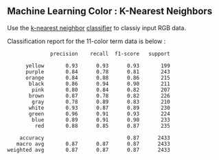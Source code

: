 
## Machine Learning Color : K-Nearest Neighbors

Use the [k-nearest neighbor](https://scikit-learn.org/stable/modules/neighbors.html) [classifier](https://scikit-learn.org/dev/modules/generated/sklearn.neighbors.KNeighborsClassifier.html) to classiy input RGB data.

Classification report for the 11-color term data is below :

```
              precision    recall  f1-score   support

      yellow       0.93      0.93      0.93       199
      purple       0.84      0.78      0.81       243
      orange       0.84      0.88      0.86       215
       black       0.86      0.94      0.90       211
        pink       0.80      0.84      0.82       207
       brown       0.87      0.78      0.82       226
        gray       0.78      0.89      0.83       210
       white       0.93      0.87      0.89       230
       green       0.96      0.91      0.93       224
        blue       0.89      0.91      0.90       233
         red       0.88      0.85      0.87       235

    accuracy                           0.87      2433
   macro avg       0.87      0.87      0.87      2433
weighted avg       0.87      0.87      0.87      2433
```
